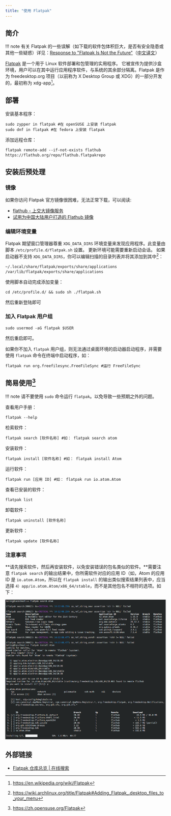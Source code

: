 ```yaml
---
title: "使用 Flatpak"
---
```


## 简介

!!! note
    有关 Flatpak 的一些误解（如下载的软件包体积巨大，是否有安全隐患或其他一些疑惑）详见：[Response to "Flatpak Is Not the Future"](https://theevilskeleton.gitlab.io/2022/05/16/response-to-flatpak-is-not-the-future.html)（[中文译文](https://hanjingxue-boling.github.io/Whiteboard/translation/2022-05-17-theevilskeleton/)）

[Flatpak](https://www.flatpak.org/) 是一个用于 Linux 软件部署和包管理的实用程序。 它被宣传为提供沙盒环境，用户可以在其中运行应用程序软件，与系统的其余部分隔离。Flatpak 是作为 freedesktop.org 项目（以前称为 X Desktop Group 或 XDG）的一部分开发的，最初称为 xdg-app[^1]。

## 部署

安装基本程序：

```
sudo zypper in flatpak #在 openSUSE 上安装 flatpak
sudo dnf in flatpak #在 fedora 上安装 flatpak
```

添加远程仓库：

```
flatpak remote-add --if-not-exists flathub https://flathub.org/repo/flathub.flatpakrepo
```

## 安装后预处理

### 镜像

如果你访问 Flatpak 官方镜像很困难，无法正常下载，可以阅读:

- [flathub - 上交大镜像服务](https://mirror.sjtu.edu.cn/docs/flathub)
- [试用为中国大陆用户打造的 Flathub 镜像](https://zh.fedoracommunity.org/2020/05/13/try-on-flatpak-mainland-china-mirror.html)

### 编辑环境变量

Flatpak 期望窗口管理器尊重 `XDG_DATA_DIRS` 环境变量来发现应用程序。此变量由脚本 `/etc/profile.d/flatpak.sh` 设置。 更新环境可能需要重新启动会话。 如果启动器不支持 `XDG_DATA_DIRS`，你可以编辑扫描的目录列表并将其添加到其中[^2]：

```
~/.local/share/flatpak/exports/share/applications
/var/lib/flatpak/exports/share/applications
```

使用脚本自动完成添加变量：

```
cd /etc/profile.d/ && sudo sh ./flatpak.sh
```

然后重新登陆即可

### 加入 Flatpak 用户组

```
sudo usermod -aG flatpak $USER
```

然后重启即可。

如果你不加入 `flatpak` 用户组，则无法通过桌面环境的启动器启动程序，并需要使用 `flatpak` 命令在终端中启动程序，如：

```
flatpak run org.freefilesync.FreeFileSync #运行 FreeFileSync
```

## 简易使用[^3]

!!! note
    请不要使用 `sudo` 命令运行 `flatpak`。以免导致一些预期之外的问题。

查看用户手册：

```
flatpak --help
```

检索软件：

```
flatpak search [软件名称] #如： flatpak search atom
```

安装软件：

```
flatpak install [软件名称] #如： flatpak install Atom
```

运行软件：

```
flatpak run [应用 ID] #如： flatpak run io.atom.Atom
```

查看已安装的软件：

```
flatpak list
```

卸载软件：

```
flatpak uninstall [软件名称]
```

更新软件：

```
flatpak update [软件名称]
```

### 注意事项

**请先搜索软件，然后再安装软件，以免安装错误的包名类似的软件。**需要注意 `flatpak search` 的输出结果中，你所需软件对应的应用 ID（如，Atom 的应用 ID 是 `io.atom.Atom`，所以在 `flatpak install` 的输出类似搜索结果列表中，应当选择 `4）app/io.atom.Atom/x86_64/stable`，而不是其他包名不相符的选项。如下：

![样例](./images/Flatpak_Install.png)

## 外部链接

- [Flatpak 仓库总览 | 在线搜索](https://flathub.org/apps/category/All)

[^1]: https://en.wikipedia.org/wiki/Flatpak
[^2]: https://wiki.archlinux.org/title/Flatpak#Adding_Flatpak_.desktop_files_to_your_menu
[^3]: https://zh.opensuse.org/Flatpak